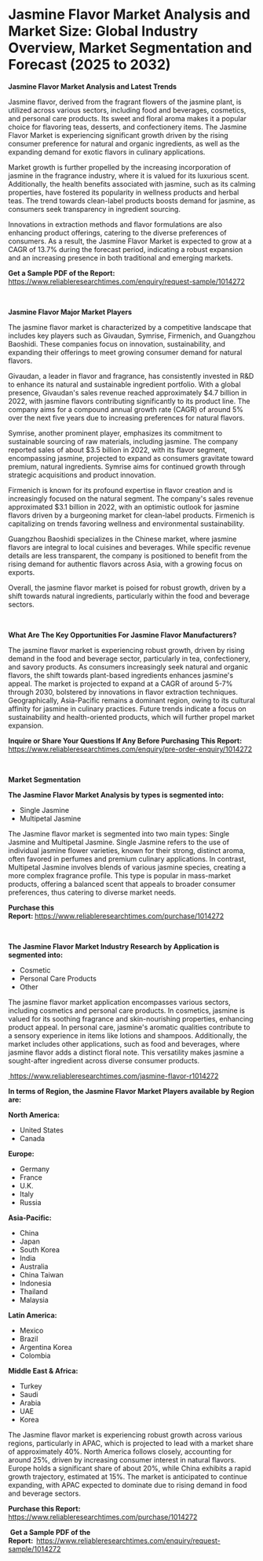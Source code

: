 <p><h1>Jasmine Flavor Market Analysis and Market Size: Global Industry Overview, Market Segmentation and Forecast (2025 to 2032)</h1></p><p><strong>Jasmine Flavor Market Analysis and Latest Trends</strong></p>
<p><p>Jasmine flavor, derived from the fragrant flowers of the jasmine plant, is utilized across various sectors, including food and beverages, cosmetics, and personal care products. Its sweet and floral aroma makes it a popular choice for flavoring teas, desserts, and confectionery items. The Jasmine Flavor Market is experiencing significant growth driven by the rising consumer preference for natural and organic ingredients, as well as the expanding demand for exotic flavors in culinary applications.</p><p>Market growth is further propelled by the increasing incorporation of jasmine in the fragrance industry, where it is valued for its luxurious scent. Additionally, the health benefits associated with jasmine, such as its calming properties, have fostered its popularity in wellness products and herbal teas. The trend towards clean-label products boosts demand for jasmine, as consumers seek transparency in ingredient sourcing.</p><p>Innovations in extraction methods and flavor formulations are also enhancing product offerings, catering to the diverse preferences of consumers. As a result, the Jasmine Flavor Market is expected to grow at a CAGR of 13.7% during the forecast period, indicating a robust expansion and an increasing presence in both traditional and emerging markets.</p></p>
<p><strong>Get a Sample PDF of the Report:&nbsp;</strong> <a href="https://www.reliableresearchtimes.com/enquiry/request-sample/1014272?utm_campaign=2233&utm_medium=2&utm_source=Github&utm_content=ia&utm_term=17042025&utm_id=jasmine-flavor">https://www.reliableresearchtimes.com/enquiry/request-sample/1014272</a></p>
<p>&nbsp;</p>
<p><strong>Jasmine Flavor Major Market Players</strong></p>
<p><p>The jasmine flavor market is characterized by a competitive landscape that includes key players such as Givaudan, Symrise, Firmenich, and Guangzhou Baoshidi. These companies focus on innovation, sustainability, and expanding their offerings to meet growing consumer demand for natural flavors.</p><p>Givaudan, a leader in flavor and fragrance, has consistently invested in R&D to enhance its natural and sustainable ingredient portfolio. With a global presence, Givaudan's sales revenue reached approximately $4.7 billion in 2022, with jasmine flavors contributing significantly to its product line. The company aims for a compound annual growth rate (CAGR) of around 5% over the next five years due to increasing preferences for natural flavors.</p><p>Symrise, another prominent player, emphasizes its commitment to sustainable sourcing of raw materials, including jasmine. The company reported sales of about $3.5 billion in 2022, with its flavor segment, encompassing jasmine, projected to expand as consumers gravitate toward premium, natural ingredients. Symrise aims for continued growth through strategic acquisitions and product innovation.</p><p>Firmenich is known for its profound expertise in flavor creation and is increasingly focused on the natural segment. The company's sales revenue approximated $3.1 billion in 2022, with an optimistic outlook for jasmine flavors driven by a burgeoning market for clean-label products. Firmenich is capitalizing on trends favoring wellness and environmental sustainability.</p><p>Guangzhou Baoshidi specializes in the Chinese market, where jasmine flavors are integral to local cuisines and beverages. While specific revenue details are less transparent, the company is positioned to benefit from the rising demand for authentic flavors across Asia, with a growing focus on exports.</p><p>Overall, the jasmine flavor market is poised for robust growth, driven by a shift towards natural ingredients, particularly within the food and beverage sectors.</p></p>
<p>&nbsp;</p>
<p><strong>What Are The Key Opportunities For Jasmine Flavor Manufacturers?</strong></p>
<p><p>The jasmine flavor market is experiencing robust growth, driven by rising demand in the food and beverage sector, particularly in tea, confectionery, and savory products. As consumers increasingly seek natural and organic flavors, the shift towards plant-based ingredients enhances jasmine's appeal. The market is projected to expand at a CAGR of around 5-7% through 2030, bolstered by innovations in flavor extraction techniques. Geographically, Asia-Pacific remains a dominant region, owing to its cultural affinity for jasmine in culinary practices. Future trends indicate a focus on sustainability and health-oriented products, which will further propel market expansion.</p></p>
<p><strong>Inquire or Share Your Questions If Any Before Purchasing This Report:</strong> <a href="https://www.reliableresearchtimes.com/enquiry/pre-order-enquiry/1014272?utm_campaign=2233&utm_medium=2&utm_source=Github&utm_content=ia&utm_term=17042025&utm_id=jasmine-flavor">https://www.reliableresearchtimes.com/enquiry/pre-order-enquiry/1014272</a></p>
<p>&nbsp;</p>
<p><strong>Market Segmentation</strong></p>
<p><strong>The Jasmine Flavor Market Analysis by types is segmented into:</strong></p>
<p><ul><li>Single Jasmine</li><li>Multipetal Jasmine</li></ul></p>
<p><p>The Jasmine flavor market is segmented into two main types: Single Jasmine and Multipetal Jasmine. Single Jasmine refers to the use of individual jasmine flower varieties, known for their strong, distinct aroma, often favored in perfumes and premium culinary applications. In contrast, Multipetal Jasmine involves blends of various jasmine species, creating a more complex fragrance profile. This type is popular in mass-market products, offering a balanced scent that appeals to broader consumer preferences, thus catering to diverse market needs.</p></p>
<p><strong>Purchase this Report:&nbsp;</strong><a href="https://www.reliableresearchtimes.com/purchase/1014272?utm_campaign=2233&utm_medium=2&utm_source=Github&utm_content=ia&utm_term=17042025&utm_id=jasmine-flavor">https://www.reliableresearchtimes.com/purchase/1014272</a></p>
<p>&nbsp;</p>
<p><strong>The Jasmine Flavor Market Industry Research by Application is segmented into:</strong></p>
<p><ul><li>Cosmetic</li><li>Personal Care Products</li><li>Other</li></ul></p>
<p><p>The jasmine flavor market application encompasses various sectors, including cosmetics and personal care products. In cosmetics, jasmine is valued for its soothing fragrance and skin-nourishing properties, enhancing product appeal. In personal care, jasmine's aromatic qualities contribute to a sensory experience in items like lotions and shampoos. Additionally, the market includes other applications, such as food and beverages, where jasmine flavor adds a distinct floral note. This versatility makes jasmine a sought-after ingredient across diverse consumer products.</p></p>
<p><a href="https://www.reliableresearchtimes.com/jasmine-flavor-r1014272?utm_campaign=2233&utm_medium=2&utm_source=Github&utm_content=ia&utm_term=17042025&utm_id=jasmine-flavor">&nbsp;https://www.reliableresearchtimes.com/jasmine-flavor-r1014272</a></p>
<p><strong>In terms of Region, the Jasmine Flavor Market Players available by Region are:</strong></p>
<p>
    <p> <strong> North America: </strong>
        <ul>
            <li>United States</li>
            <li>Canada</li>
        </ul>
        </p> 
    <p> <strong> Europe: </strong>
        <ul>
            <li>Germany</li>
            <li>France</li>
            <li>U.K.</li>
            <li>Italy</li>
            <li>Russia</li>
        </ul>
        </p> 
    <p> <strong> Asia-Pacific: </strong>
        <ul>
            <li>China</li>
            <li>Japan</li>
            <li>South Korea</li>
            <li>India</li>
            <li>Australia</li>
            <li>China Taiwan</li>
            <li>Indonesia</li>
            <li>Thailand</li>
            <li>Malaysia</li>
        </ul>
        </p> 
    <p> <strong> Latin America: </strong>
        <ul>
            <li>Mexico</li>
            <li>Brazil</li>
            <li>Argentina Korea</li>
            <li>Colombia</li>
        </ul>
        </p> 
    <p> <strong> Middle East & Africa: </strong>
        <ul>
            <li>Turkey</li>
            <li>Saudi</li>
            <li>Arabia</li>
            <li>UAE</li>
            <li>Korea</li>
        </ul>
    </p>
    </p>
<p><p>The Jasmine flavor market is experiencing robust growth across various regions, particularly in APAC, which is projected to lead with a market share of approximately 40%. North America follows closely, accounting for around 25%, driven by increasing consumer interest in natural flavors. Europe holds a significant share of about 20%, while China exhibits a rapid growth trajectory, estimated at 15%. The market is anticipated to continue expanding, with APAC expected to dominate due to rising demand in food and beverage sectors.</p></p>
<p><strong>Purchase this Report: </strong><a href="https://www.reliableresearchtimes.com/purchase/1014272?utm_campaign=2233&utm_medium=2&utm_source=Github&utm_content=ia&utm_term=17042025&utm_id=jasmine-flavor">https://www.reliableresearchtimes.com/purchase/1014272</a></p>
<p>&nbsp;<strong>Get a Sample PDF of the Report:&nbsp;&nbsp;</strong><a href="https://www.reliableresearchtimes.com/enquiry/request-sample/1014272?utm_campaign=2233&utm_medium=2&utm_source=Github&utm_content=ia&utm_term=17042025&utm_id=jasmine-flavor">https://www.reliableresearchtimes.com/enquiry/request-sample/1014272</a></p>
<p><strong></strong></p>
<p><p></p><p></p><p></p></p>